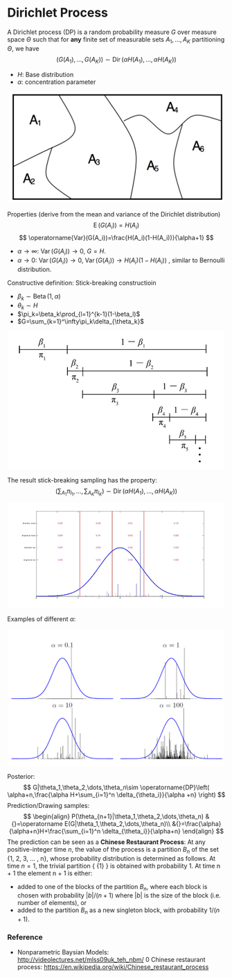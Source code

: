 # Dirichlet Process

A Dirichlet process (DP) is a random probability measure $G$ over measure space $\Theta$ such that for **any** finite set of measurable sets $A_1,\dots,A_K$ partitioning $\Theta$, we have
$$
(G(A_1),\dots,G(A_K )) \sim \operatorname{Dir}(\alpha H(A_1),\dots, \alpha H(A_K ))
$$
* $H$: Base distribution
* $\alpha$: concentration parameter

<div align="center">
<img src="resources/dp0.png" width="500">
</div>

Properties (derive from the mean and variance of the Dirichlet distribution)
$$
\operatorname{E}(G(A_i))=H(A_i)
$$
$$
\operatorname{Var}(G(A_i))=\frac{H(A_i)(1-H(A_i))}{\alpha+1}
$$

* $\alpha\to \infty$: $\operatorname{Var}(G(A_i))\to 0$, $G=H$.
* $\alpha\to 0$: $\operatorname{Var}(G(A_i))\to 0$, $\operatorname{Var}(G(A_i))\to H(A_i)(1-H(A_i))$ , similar to Bernoulli distribution.

Constructive definition: Stick-breaking constructioin
* $\beta_k\sim \operatorname{Beta}(1,\alpha)$
* $\theta_k\sim H$
* $\pi_k=\beta_k\prod_{l=1}^{k-1}(1-\beta_l)$
* $G=\sum_{k=1}^\infty\pi_k\delta_{\theta_k}$

<div align="center">
<img src="resources/dp1.png" width="500">
</div>

The result stick-breaking sampling has the property:
$$
(\sum_{A_1}\pi_{l_1},\dots,\sum_{A_K}\pi_{l_K}) \sim \operatorname{Dir}(\alpha H(A_1),\dots, \alpha H(A_K ))
$$

<div align="center">
<img src="resources/dp2.png" width="500">
</div>

Examples of different $\alpha$:

<div align="center">
<img src="resources/dp3.png" width="500">
</div>

Posterior:
$$
G|\theta_1,\theta_2,\dots,\theta_n\sim \operatorname{DP}\left(
\alpha+n,\frac{\alpha H+\sum_{i=1}^n \delta_{\theta_i}}{\alpha +n}
\right)
$$
Prediction/Drawing samples:
$$
\begin{align}
P(\theta_{n+1}|\theta_1,\theta_2,\dots,\theta_n)
&{}=\operatorname E(G|\theta_1,\theta_2,\dots,\theta_n)\\
&{}=\frac{\alpha}{\alpha+n}H+\frac{\sum_{i=1}^n \delta_{\theta_i}}{\alpha+n}
\end{align}
$$
The prediction can be seen as a **Chinese Restaurant Process**:
At any positive-integer time $n$, the value of the process is a partition $B_n$ of the set {1, 2, 3, ... , n}, whose probability distribution is determined as follows. At time $n = 1$, the trivial partition { {1} } is obtained with probability 1. At time n + 1 the element n + 1 is either:
* added to one of the blocks of the partition $B_n$, where each block is chosen with probability $|b|/(n + 1)$ where $|b|$ is the size of the block (i.e. number of elements), or
* added to the partition $B_n$ as a new singleton block, with probability $1/(n + 1)$.

### Reference
- Nonparametric Baysian Models: http://videolectures.net/mlss09uk_teh_nbm/
0 Chinese restaurant process: https://en.wikipedia.org/wiki/Chinese_restaurant_process
